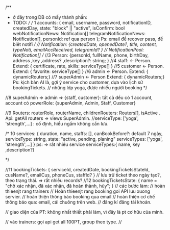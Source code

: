 /**
 * ở đây trong DB có mấy thành phần:
 * TODO:
 */
/* 1 accounts: {
      email,
      username,
      password,
      notificationID,
      createdDay,
      state: "block" || "active",
      isConfirm: bool
      webNotificationNews: Notification[]
      telegramNotificationNews: Notification[],
      personId: ref qua person
    };
  Ps: email để recover pass, để biêt notifi
 */
// Notification: {createdDate, openedDate?, title, content, typeNoti, emailAccReceived, telegramId? }
// NotificationPool: Notification[]
/*
    //3 Person: {personId, fullName, phone, birthDay, address ,key ,address? ,description?: string; }
    //4 staff: <- Person.  Extend: { certificate, rate, skills: serviceType[] }
    //5 customer <- Person. Extend: { favorite: serviceType[]  }
    //6 admin <- Person.  Extend: { dynamicRouters;}
    //7 superAdmin <- Person Extend: { dynamicRouters;}
  Ps: kịch bản AI là, gợi ý service cho customer, dựa vào lịch sử bookingTickets.
  // những lớp yoga, được nhiều người booking
*/

//8 superAdmin => admin => {staff, customer}: tất cả dều có 1 account, account có powerRole: {superAdmin, Admin, Staff, Customer}

//9 Routers: routerRole, routerName, childrenRouters: Routers[], isActive . Api: getAll routers => views SuperAdmin.
//serviceType: ['yoga', 'strength',...] : cố định,  hiểu ngầm không cần lưu.

/* 10
services: {
    duration,
    name,
    staffs: [],
    canBookBefore?:
    default 7 ngày,
    serviceType: string,
    state: "active, pending, planing"
    serviceTypes: ['yoga', 'strength',...]
}
ps: => rất nhiều service
serviceTypes:{ name, key ,description?}

*/

//11 bookingTickets: { serviceId, createdDate, bookingTicketsStateId, cusName?, emailCus, phoneCus, staffId? } // lưu trữ ticket theo ngày tạo?, theo trạng thái.  => rất nhiều records?
//12 bookingTicketsState: { name = "chờ xác nhận, đã xác nhận, đã hoàn thành, hủy"; }
// các bước làm:
// hoàn thieenjt rang trainers
// Hoàn thieenjt rang booking goi API luu xuong servier.
// hoàn thiện thông báo booking qua email
// hoàn thiện cơ chế thông báo qua: email, cái chuông trên web.
// đăng kí đăng tài khoản.

// giao diện của PT: không nhất thiết phải làm, vì đây là pt cơ hữu của mình.

// vào trainers: gọi api get all 100PT, group theo type.
//
